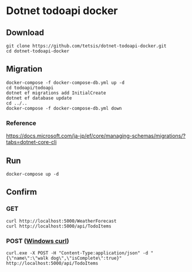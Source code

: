 # Dotnet todoapi docker
## Download
```
git clone https://github.com/tetsis/dotnet-todoapi-docker.git
cd dotnet-todoapi-docker
```

## Migration
```
docker-compose -f docker-compose-db.yml up -d
cd todoapi/todoapi
dotnet ef migrations add InitialCreate
dotnet ef database update
cd ../..
docker-compose -f docker-compose-db.yml down
```

### Reference
https://docs.microsoft.com/ja-jp/ef/core/managing-schemas/migrations/?tabs=dotnet-core-cli

## Run
```
docker-compose up -d
```

## Confirm
### GET
```
curl http://localhost:5000/WeatherForecast
curl http://localhost:5000/api/TodoItems
```

### POST ([Windows curl](https://curl.haxx.se/))
```
curl.exe -X POST -H "Content-Type:application/json" -d "{\"name\":\"walk dog\",\"isComplete\":true}" http://localhost:5000/api/TodoItems
```